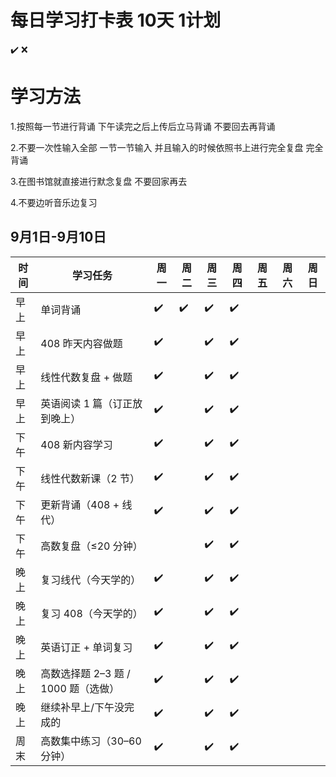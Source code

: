 # 每日学习打卡表 10天 1计划

✔️ ❌
# 学习方法
1.按照每一节进行背诵 下午读完之后上传后立马背诵 不要回去再背诵

2.不要一次性输入全部 一节一节输入 并且输入的时候依照书上进行完全复盘 完全背诵

3.在图书馆就直接进行默念复盘 不要回家再去

4.不要边听音乐边复习

## 9月1日-9月10日

| 时间  | 学习任务                              | 周一 | 周二 | 周三 | 周四 | 周五 | 周六 | 周日 |
| ----- | ------------------------------------- | ---- | ---- | ---- | ---- | ---- | ---- | ---- |
| 早上 | 单词背诵 | ✔️ | ✔️ | ✔️ | ✔️ |  |  |  |
| 早上  | 408 昨天内容做题                      | ✔️ |  | ✔️ | ✔️ |      |      |      |
| 早上  | 线性代数复盘 + 做题                   | ✔️ |      | ✔️ | ✔️ |      |      |      |
| 早上  | 英语阅读 1 篇（订正放到晚上）         | ✔️ |      | ✔️ | ✔️ |      |      |      |
| 下午  | 408 新内容学习                        | ✔️ |      | ✔️ | ✔️ |      |      |      |
| 下午  | 线性代数新课（2 节）                  | ✔️ |      | ✔️ | ✔️ |      |      |      |
| 下午  | 更新背诵（408 + 线代）                | ✔️ |      | ✔️ | ✔️ |      |      |      |
| 下午  | 高数复盘（≤20 分钟）           |      |      | ✔️ | ✔️ |      |      |      |
| 晚上  | 复习线代（今天学的）                  | ✔️ |      | ✔️ | ✔️ |      |      |      |
| 晚上  | 复习 408（今天学的）                  | ✔️ |      | ✔️ | ✔️ |      |      |      |
| 晚上  | 英语订正 + 单词复习                   | ✔️ |      | ✔️ | ✔️ |      |      |      |
| 晚上  | 高数选择题 2–3 题 / 1000 题（选做）   | ✔️ |      | ✔️ | ✔️ |      |      |      |
| 晚上  | 继续补早上/下午没完成的                | ✔️ |      | ✔️ | ✔️ |      |      |      |
| 周末  | 高数集中练习（30–60 分钟）            | ✔️ |      | ✔️ | ✔️ |      |      |      |

